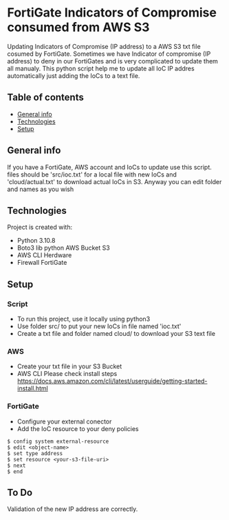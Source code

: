 # FortiGate Indicators of Compromise consumed from AWS S3
Updating Indicators of Compromise (IP address) to a AWS S3 txt file cosumed by FortiGate.
Sometimes we have Indicator of compromise (IP address) to deny in our FortiGates and is very complicated to update them all manualy.
This python script help me to update all IoC IP addres automatically just adding the IoCs to a text file.

## Table of contents
* [General info](#general-info)
* [Technologies](#technologies)
* [Setup](#setup)

## General info
If you have a FortiGate, AWS account and IoCs to update use this script. 
files should be 'src/ioc.txt' for a local file with new IoCs and 'cloud/actual.txt' to download actual IoCs in S3. 
Anyway you can edit folder and names as you wish
	
## Technologies
Project is created with:
* Python 3.10.8
* Boto3 lib python
AWS Bucket S3
* AWS CLI
Herdware
* Firewall FortiGate
	
## Setup
### Script 
- To run this project, use it locally using python3
- Use folder src/ to put your new IoCs in file named 'ioc.txt'
- Create a txt file and folder named cloud/ to download your S3 text file
### AWS
- Create your txt file in your S3 Bucket
- AWS CLI Please check install steps https://docs.aws.amazon.com/cli/latest/userguide/getting-started-install.html
### FortiGate
- Configure your external conector
- Add the IoC resource to your deny policies
```
$ config system external-resource
$ edit <object-name>
$ set type address
$ set resource <your-s3-file-uri>
$ next
$ end
```
## To Do
Validation of the new IP address are correctly.
